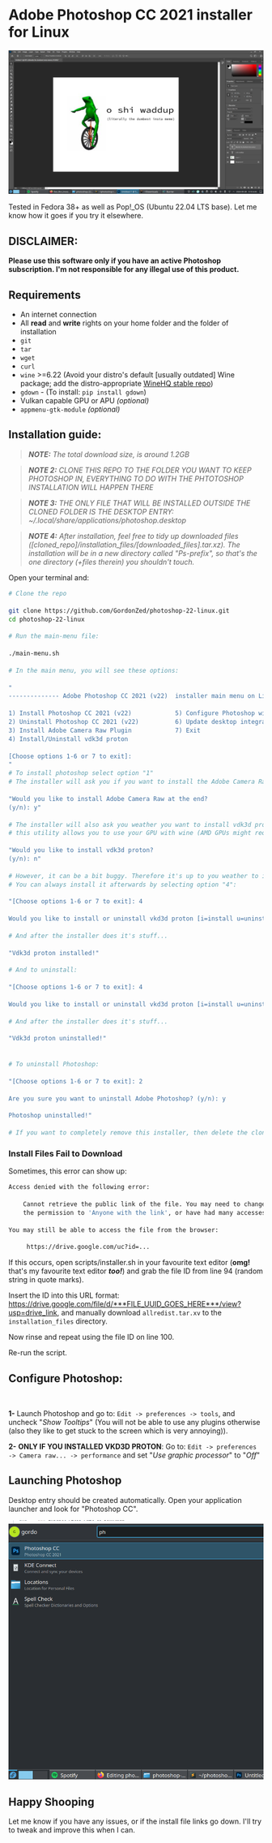 # Adobe Photoshop CC 2021 installer for Linux

![image](https://github.com/GordonZed/photoshop-22-linux/blob/main/screenshot.png)

Tested in Fedora 38+ as well as Pop!_OS (Ubuntu 22.04 LTS base). Let me know how it goes if you try it elsewhere.

## DISCLAIMER:
**Please use this software only if you have an active Photoshop subscription. I'm not responsible for any illegal use of this product.**

## Requirements
- An internet connection
- All **read** and **write** rights on your home folder and the folder of installation
- `git`
- `tar`
- `wget`
- `curl`
- `wine` >=6.22 (Avoid your distro's default \[usually outdated\] Wine package; add the distro-appropriate [WineHQ stable repo](https://wiki.winehq.org/Download))
- `gdown` - (To install: `pip install gdown`)
- Vulkan capable GPU or APU _(optional)_
- `appmenu-gtk-module` _(optional)_


## Installation guide:

>_**NOTE:** The total download size, is around 1.2GB_

>_**NOTE 2:** CLONE THIS REPO TO THE FOLDER YOU WANT TO KEEP PHOTOSHOP IN, EVERYTHING TO DO WITH THE PHTOTOSHOP INSTALLATION WILL HAPPEN THERE_

>_**NOTE 3:** THE ONLY FILE THAT WILL BE INSTALLED OUTSIDE THE CLONED FOLDER IS THE DESKTOP ENTRY: ~/.local/share/applications/photoshop.desktop_

>_**NOTE 4:** After installation, feel free to tidy up downloaded files (\[cloned_repo\]/installation_files/[downloaded_files].tar.xz). The installation will be in a new directory called "Ps-prefix", so that's the one directory (+files therein) you shouldn't touch._


Open your terminal and:

```bash
# Clone the repo

git clone https://github.com/GordonZed/photoshop-22-linux.git
cd photoshop-22-linux

# Run the main-menu file:

./main-menu.sh

# In the main menu, you will see these options:

"
-------------- Adobe Photoshop CC 2021 (v22)  installer main menu on Linux --------------

1) Install Photoshop CC 2021 (v22)            5) Configure Photoshop wine prefix (winecfg)
2) Uninstall Photoshop CC 2021 (v22)          6) Update desktop integration
3) Install Adobe Camera Raw Plugin            7) Exit
4) Install/Uninstall vdk3d proton

[Choose options 1-6 or 7 to exit]:
"
# To install photoshop select option "1"
# The installer will ask you if you want to install the Adobe Camera Raw Plugin (y/n)

"Would you like to install Adobe Camera Raw at the end?
(y/n): y"

# The installer will also ask you weather you want to install vdk3d proton,
# this utility allows you to use your GPU with wine (AMD GPUs might require some extra finesse; will try to add some info on that front when I have some free time).

"Would you like to install vdk3d proton?
(y/n): n"

# However, it can be a bit buggy. Therefore it's up to you weather to install it or not.
# You can always install it afterwards by selecting option "4":

"[Choose options 1-6 or 7 to exit]: 4

Would you like to install or uninstall vkd3d proton [i=install u=uninstall]: i"

# And after the installer does it's stuff...

"Vdk3d proton installed!"

# And to uninstall:

"[Choose options 1-6 or 7 to exit]: 4

Would you like to install or uninstall vkd3d proton [i=install u=uninstall]: u"

# And after the installer does it's stuff...

"Vdk3d proton uninstalled!"


# To uninstall Photoshop:

"[Choose options 1-6 or 7 to exit]: 2

Are you sure you want to uninstall Adobe Photoshop? (y/n): y

Photoshop uninstalled!"

# If you want to completely remove this installer, then delete the cloned folder after running the uninstaller.
```

### Install Files Fail to Download 

Sometimes, this error can show up:
```bash
Access denied with the following error:

 	Cannot retrieve the public link of the file. You may need to change
	the permission to 'Anyone with the link', or have had many accesses.

You may still be able to access the file from the browser:

	 https://drive.google.com/uc?id=...
```
If this occurs, open scripts/installer.sh in your favourite text editor (**omg!** that's my favourite text editor ***too!***) and grab the file ID from line 94 (random string in quote marks).

Insert the ID into this URL format: https://drive.google.com/file/d/***FILE_UUID_GOES_HERE***/view?usp=drive_link, and manually download `allredist.tar.xv` to the `installation_files` directory.

Now rinse and repeat using the file ID on line 100.

Re-run the script.

## Configure Photoshop:
<br>

**1-** Launch Photoshop and go to: `Edit -> preferences -> tools`, and uncheck "_Show Tooltips_" (You will not be able to use any plugins otherwise (also they like to get stuck to the screen which is very annoying)).


**2-** **ONLY IF YOU INSTALLED VKD3D PROTON**:  Go to: `Edit -> preferences -> Camera raw... -> performance` and set "_Use graphic processor_" to "_Off_"

## Launching Photoshop

Desktop entry should be created automatically. Open your application launcher and look for "Photoshop CC".

![image](https://github.com/GordonZed/photoshop-22-linux/blob/main/launcher-screenshot.png)

## Happy Shooping

Let me know if you have any issues, or if the install file links go down. I'll try to tweak and improve this when I can.
